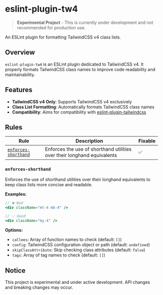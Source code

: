 # eslint-plugin-tw4

> **Experimental Project** - This is currently under development and not recommended for production use.

An ESLint plugin for formatting TailwindCSS v4 class lists.

## Overview

`eslint-plugin-tw4` is an ESLint plugin dedicated to TailwindCSS v4. It properly formats TailwindCSS class names to improve code readability and maintainability.

## Features

- **TailwindCSS v4 Only**: Supports TailwindCSS v4 exclusively
- **Class List Formatting**: Automatically formats TailwindCSS class names
- **Compatibility**: Aims for compatibility with [eslint-plugin-tailwindcss](https://github.com/francoismassart/eslint-plugin-tailwindcss)

## Rules

| Rule | Description | Fixable |
|------|-------------|---------|
| [`enforces-shorthand`](#enforces-shorthand) | Enforces the use of shorthand utilities over their longhand equivalents | ✅ |

### `enforces-shorthand`

Enforces the use of shorthand utilities over their longhand equivalents to keep class lists more concise and readable.

**Examples:**

```jsx
// ❌ Bad
<div className="mt-4 mb-4" />

// ✅ Good  
<div className="my-4" />
```

**Options:**

- `callees`: Array of function names to check (default: `[]`)
- `config`: TailwindCSS configuration object or path (default: `undefined`)
- `skipClassAttribute`: Skip checking class attributes (default: `false`)
- `tags`: Array of tag names to check (default: `[]`)

## Notice

This project is experimental and under active development. API changes and breaking changes may occur.
